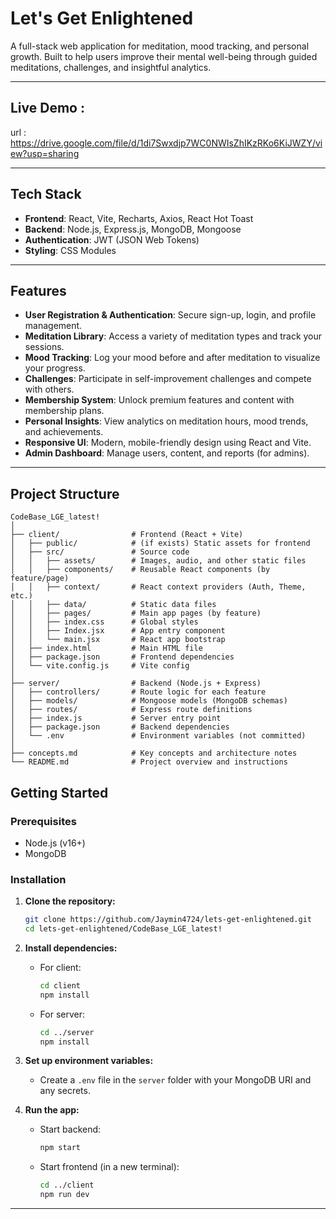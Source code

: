 
# Let's Get Enlightened

A full-stack web application for meditation, mood tracking, and personal growth. Built to help users improve their mental well-being through guided meditations, challenges, and insightful analytics.

---

## Live Demo :

url : https://drive.google.com/file/d/1di7Swxdjp7WC0NWIsZhIKzRKo6KiJWZY/view?usp=sharing

---

## Tech Stack

- **Frontend**: React, Vite, Recharts, Axios, React Hot Toast
- **Backend**: Node.js, Express.js, MongoDB, Mongoose
- **Authentication**: JWT (JSON Web Tokens)
- **Styling**: CSS Modules

---

## Features

- **User Registration & Authentication**: Secure sign-up, login, and profile management.
- **Meditation Library**: Access a variety of meditation types and track your sessions.
- **Mood Tracking**: Log your mood before and after meditation to visualize your progress.
- **Challenges**: Participate in self-improvement challenges and compete with others.
- **Membership System**: Unlock premium features and content with membership plans.
- **Personal Insights**: View analytics on meditation hours, mood trends, and achievements.
- **Responsive UI**: Modern, mobile-friendly design using React and Vite.
- **Admin Dashboard**: Manage users, content, and reports (for admins).

---

## Project Structure
```
CodeBase_LGE_latest!
│
├── client/                # Frontend (React + Vite)
│   ├── public/            # (if exists) Static assets for frontend
│   ├── src/               # Source code
│   │   ├── assets/        # Images, audio, and other static files
│   │   ├── components/    # Reusable React components (by feature/page)
│   │   ├── context/       # React context providers (Auth, Theme, etc.)
│   │   ├── data/          # Static data files
│   │   ├── pages/         # Main app pages (by feature)
│   │   ├── index.css      # Global styles
│   │   ├── Index.jsx      # App entry component
│   │   └── main.jsx       # React app bootstrap
│   ├── index.html         # Main HTML file
│   ├── package.json       # Frontend dependencies
│   └── vite.config.js     # Vite config
│
├── server/                # Backend (Node.js + Express)
│   ├── controllers/       # Route logic for each feature
│   ├── models/            # Mongoose models (MongoDB schemas)
│   ├── routes/            # Express route definitions
│   ├── index.js           # Server entry point
│   ├── package.json       # Backend dependencies
│   └── .env               # Environment variables (not committed)
│
├── concepts.md            # Key concepts and architecture notes
└── README.md              # Project overview and instructions
```

## Getting Started

### Prerequisites
- Node.js (v16+)
- MongoDB

### Installation
1. **Clone the repository:**
	 ```bash
	 git clone https://github.com/Jaymin4724/lets-get-enlightened.git
	 cd lets-get-enlightened/CodeBase_LGE_latest!
	 ```
2. **Install dependencies:**
	 - For client:
		 ```bash
		 cd client
		 npm install
		 ```
	 - For server:
		 ```bash
		 cd ../server
		 npm install
		 ```
3. **Set up environment variables:**
	 - Create a `.env` file in the `server` folder with your MongoDB URI and any secrets.

4. **Run the app:**
	 - Start backend:
		 ```bash
		 npm start
		 ```
	 - Start frontend (in a new terminal):
		 ```bash
		 cd ../client
		 npm run dev
		 ```

---
